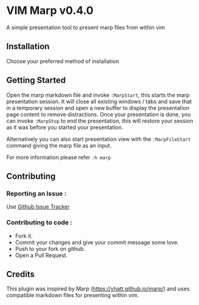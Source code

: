 # VIM Marp v0.4.0

A simple presentation tool to present marp files from within vim

## Installation

Choose your preferred method of installation

## Getting Started

Open the marp markdown file and invoke `:MarpStart`, this starts the marp
presentation session. It will close all existing windows / tabs and save that
in a temporary session and open a new buffer to display the presentation page
content to remove distractions. Once your presentation is done, you can invoke
`:MarpStop` to end the presentation, this will restore your session as it was
before you started your presentation.

Alternatively you can also start presentation view with the `:MarpFileStart`
command giving the marp file as an input.

For more information please refer `:h marp`

## Contributing

### Reporting an Issue :

Use <a href="https://github.com/dhruvasagar/vim-marp/issues">Github Issue
Tracker</a>

### Contributing to code :

- Fork it.
- Commit your changes and give your commit message some love.
- Push to your fork on github.
- Open a Pull Request.

## Credits

This plugin was inspired by Marp (https://yhatt.github.io/marp/) and uses
compatible markdown files for presenting within vim.
